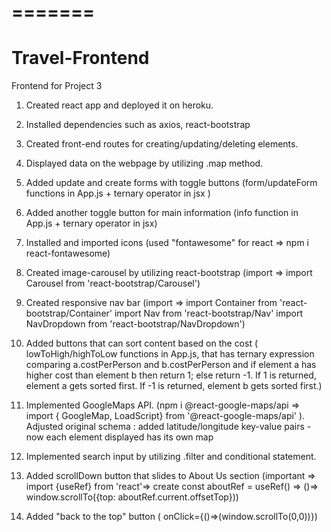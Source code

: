 

=======
=======
# Travel-Frontend
Frontend for Project 3

1. Created react app and deployed it on heroku.

2. Installed dependencies such as axios, react-bootstrap

4. Created front-end routes for creating/updating/deleting elements.

5. Displayed data on the webpage by utilizing .map method.

6. Added update and create forms with toggle buttons (form/updateForm functions in App.js + ternary operator in jsx ) 

7. Added another toggle button for main information (info function in App.js + ternary operator in jsx)

8. Installed and imported icons  (used "fontawesome" for react => npm i react-fontawesome)

9. Created image-carousel by utilizing react-bootstrap (import  => import Carousel from 'react-bootstrap/Carousel') 

10. Created responsive nav bar (import => 
import Container from 'react-bootstrap/Container'
import Nav from 'react-bootstrap/Nav'
import NavDropdown from 'react-bootstrap/NavDropdown')

11. Added buttons that can sort content based on the cost ( lowToHigh/highToLow functions in App.js, that has ternary expression comparing a.costPerPerson  and b.costPerPerson and if element a has higher cost than element b then return 1; else return -1.
If 1 is returned, element a gets sorted first. If -1 is returned, element b gets sorted first.)

12. Implemented GoogleMaps API. (npm i @react-google-maps/api => import { GoogleMap, LoadScript} from '@react-google-maps/api' ). Adjusted original schema : added latitude/longitude key-value pairs - now each element displayed has its own map

13. Implemented search input by utilizing .filter and conditional statement.

14. Added scrollDown button that slides to About Us section (important => import {useRef} from 'react'=> create const aboutRef = useRef() => ()=>  window.scrollTo({top: aboutRef.current.offsetTop}))

15. Added "back to the top" button ( onClick={()=>(window.scrollTo(0,0))})